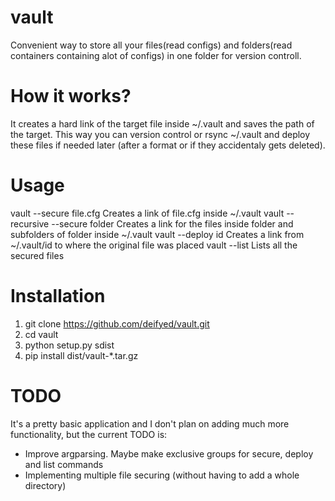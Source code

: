 vault
=====

Convenient way to store all your files(read configs) and folders(read containers containing alot of configs) in one folder for version controll.

How it works?
=====

It creates a hard link of the target file inside ~/.vault and saves the path of the target. This way you can version control or rsync ~/.vault and deploy these files if needed later (after a format or if they accidentaly gets deleted).

Usage
=====

vault --secure file.cfg Creates a link of file.cfg inside ~/.vault
vault --recursive --secure folder Creates a link for the files inside folder and subfolders of folder inside ~/.vault 
vault --deploy id Creates a link from ~/.vault/id to where the original file was placed
vault --list Lists all the secured files

Installation
=====

1. git clone https://github.com/deifyed/vault.git
2. cd vault
3. python setup.py sdist
4. pip install dist/vault-*.tar.gz

TODO
=====

It's a pretty basic application and I don't plan on adding much more functionality, but the current TODO is:
* Improve argparsing. Maybe make exclusive groups for secure, deploy and list commands
* Implementing multiple file securing (without having to add a whole directory)

